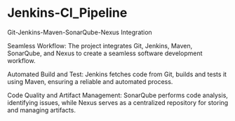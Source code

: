 # Jenkins-CI_Pipeline

Git-Jenkins-Maven-SonarQube-Nexus Integration


Seamless Workflow: The project integrates Git, Jenkins, Maven, SonarQube, and Nexus to create a seamless software development workflow.

Automated Build and Test: Jenkins fetches code from Git, builds and tests it using Maven, ensuring a reliable and automated process.

Code Quality and Artifact Management: SonarQube performs code analysis, identifying issues, while Nexus serves as a centralized repository for storing and managing artifacts.
